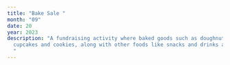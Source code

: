 ```yaml
---
title: "Bake Sale "
month: "09"
date: 20
year: 2023
description: "A fundraising activity where baked goods such as doughnuts,
  cupcakes and cookies, along with other foods like snacks and drinks are sold.
  "
---
```

